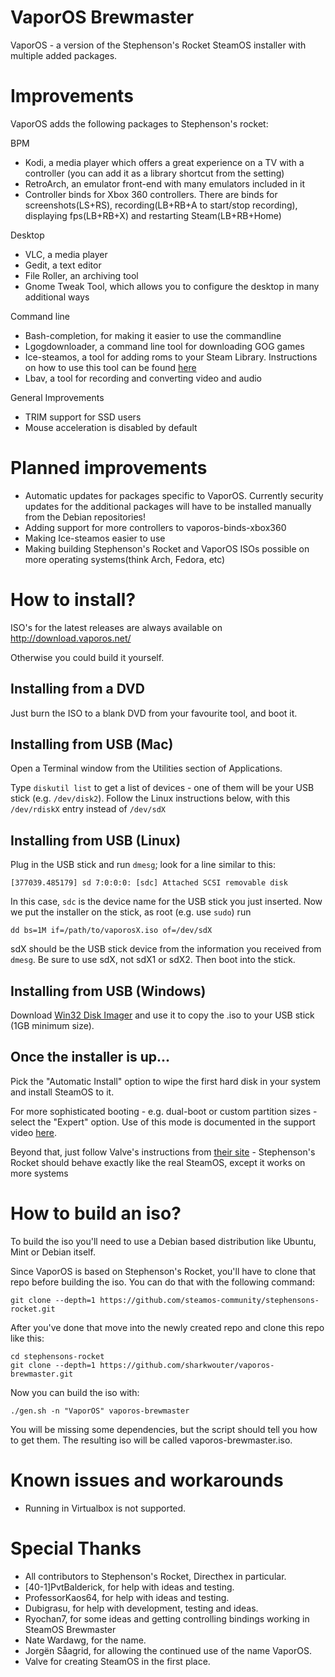 # VaporOS Brewmaster

 VaporOS - a version of the Stephenson's Rocket SteamOS installer with multiple added packages.
 
# Improvements

VaporOS adds the following packages to Stephenson's rocket:

BPM
- Kodi, a media player which offers a great experience on a TV with a controller (you can add it as a library shortcut from the setting)
- RetroArch, an emulator front-end with many emulators included in it
- Controller binds for Xbox 360 controllers. There are binds for screenshots(LS+RS), recording(LB+RB+A to start/stop recording), displaying fps(LB+RB+X) and restarting Steam(LB+RB+Home)

Desktop
- VLC, a media player
- Gedit, a text editor
- File Roller, an archiving tool
- Gnome Tweak Tool, which allows you to configure the desktop in many additional ways

Command line
- Bash-completion, for making it easier to use the commandline
- Lgogdownloader, a command line tool for downloading GOG games
- Ice-steamos, a tool for adding roms to your Steam Library. Instructions on how to use this tool can be found [here](https://github.com/ProfessorKaos64/Ice#running-ice)
- Lbav, a tool for recording and converting video and audio

General Improvements
- TRIM support for SSD users
- Mouse acceleration is disabled by default

# Planned improvements

- Automatic updates for packages specific to VaporOS. Currently security updates for the additional packages will have to be installed manually from the Debian repositories!
- Adding support for more controllers to vaporos-binds-xbox360
- Making Ice-steamos easier to use
- Making building Stephenson's Rocket and VaporOS ISOs possible on more operating systems(think Arch, Fedora, etc)

# How to install?

ISO's for the latest releases are always available on http://download.vaporos.net/

Otherwise you could build it yourself.

## Installing from a DVD

Just burn the ISO to a blank DVD from your favourite tool, and boot it.

## Installing from USB (Mac)

Open a Terminal window from the Utilities section of Applications.

Type `diskutil list` to get a list of devices - one of them will be your USB stick (e.g. `/dev/disk2`). Follow the Linux instructions below, with this `/dev/rdiskX` entry instead of `/dev/sdX`

## Installing from USB (Linux)

Plug in the USB stick and run `dmesg`; look for a line similar to this:

    [377039.485179] sd 7:0:0:0: [sdc] Attached SCSI removable disk

In this case, `sdc` is the device name for the USB stick you just inserted. Now we put the installer on the stick, as root (e.g. use `sudo`) run 

    dd bs=1M if=/path/to/vaporosX.iso of=/dev/sdX 
    
sdX should be the USB stick device from the information you received from `dmesg`. Be sure to use sdX, not sdX1 or sdX2. Then boot into the stick.

## Installing from USB (Windows)

Download [Win32 Disk Imager](http://sourceforge.net/projects/win32diskimager/) and use it to copy the .iso to your USB stick (1GB minimum size).

## Once the installer is up...

Pick the "Automatic Install" option to wipe the first hard disk in your system and install SteamOS to it.

For more sophisticated booting - e.g. dual-boot or custom partition sizes - select the "Expert" option. Use of this mode is documented in the support video [here](https://www.youtube.com/watch?v=3MjkfMs-4T4).

Beyond that, just follow Valve's instructions from [their site](http://store.steampowered.com/steamos/buildyourown) - Stephenson's Rocket should behave exactly like the real SteamOS, except it works on more systems

# How to build an iso?
To build the iso you'll need to use a Debian based distribution like Ubuntu, Mint or Debian itself.

Since VaporOS is based on Stephenson's Rocket, you'll have to clone that repo before building the iso. You can do that with the following command:

    git clone --depth=1 https://github.com/steamos-community/stephensons-rocket.git

After you've done that move into the newly created repo and clone this repo like this:

    cd stephensons-rocket
    git clone --depth=1 https://github.com/sharkwouter/vaporos-brewmaster.git
    
Now you can build the iso with:

    ./gen.sh -n "VaporOS" vaporos-brewmaster
    
You will be missing some dependencies, but the script should tell you how to get them. The resulting iso will be called vaporos-brewmaster.iso.

# Known issues and workarounds

- Running in Virtualbox is not supported.

# Special Thanks

- All contributors to Stephenson's Rocket, Directhex in particular.
- [40-1]PvtBalderick, for help with ideas and testing.
- ProfessorKaos64, for help with ideas and testing.
- Dubigrasu, for help with development, testing and ideas.
- Ryochan7, for some ideas and getting controlling bindings working in SteamOS Brewmaster
- Nate Wardawg, for the name.
- Jorgën Såagrid, for allowing the continued use of the name VaporOS.
- Valve for creating SteamOS in the first place.
